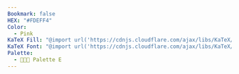 ```yaml
---
Bookmark: false
HEX: "#FDEFF4"
Color:
  - Pink
KaTeX Fill: "@import url('https://cdnjs.cloudflare.com/ajax/libs/KaTeX/0.16.9/katex.min.css')This is some text\\color{#000}\\colorbox{#FDEFF4}{\\textsf{This is some text}}This is some text​﻿"
KaTeX Font: "@import url('https://cdnjs.cloudflare.com/ajax/libs/KaTeX/0.16.9/katex.min.css')This is some text\\color{#FDEFF4}\\textsf{This is some text}This is some text﻿"
Palette:
  - 👨🏻‍🎨 Palette E
---
```

